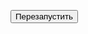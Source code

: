 <button onclick="reloadPage()">Перезапустить</button>

<script>
function reloadPage() {
  location.reload();
}
</script>
